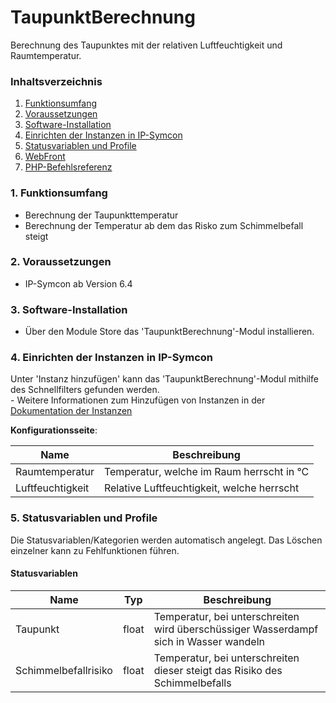 # TaupunktBerechnung
Berechnung des Taupunktes mit der relativen Luftfeuchtigkeit und Raumtemperatur. 

### Inhaltsverzeichnis

1. [Funktionsumfang](#1-funktionsumfang)
2. [Voraussetzungen](#2-voraussetzungen)
3. [Software-Installation](#3-software-installation)
4. [Einrichten der Instanzen in IP-Symcon](#4-einrichten-der-instanzen-in-ip-symcon)
5. [Statusvariablen und Profile](#5-statusvariablen-und-profile)
6. [WebFront](#6-webfront)
7. [PHP-Befehlsreferenz](#7-php-befehlsreferenz)

### 1. Funktionsumfang

* Berechnung der Taupunkttemperatur
* Berechnung der Temperatur ab dem das Risko zum Schimmelbefall steigt

### 2. Voraussetzungen

- IP-Symcon ab Version 6.4

### 3. Software-Installation

* Über den Module Store das 'TaupunktBerechnung'-Modul installieren.

### 4. Einrichten der Instanzen in IP-Symcon

 Unter 'Instanz hinzufügen' kann das 'TaupunktBerechnung'-Modul mithilfe des Schnellfilters gefunden werden.  
	- Weitere Informationen zum Hinzufügen von Instanzen in der [Dokumentation der Instanzen](https://www.symcon.de/service/dokumentation/konzepte/instanzen/#Instanz_hinzufügen)

__Konfigurationsseite__:

Name     | Beschreibung
-------- | ------------------
 Raumtemperatur  | Temperatur, welche im Raum herrscht in °C
Luftfeuchtigkeit | Relative Luftfeuchtigkeit, welche herrscht 

### 5. Statusvariablen und Profile

Die Statusvariablen/Kategorien werden automatisch angelegt. Das Löschen einzelner kann zu Fehlfunktionen führen.

#### Statusvariablen

Name                 | Typ     | Beschreibung
-------------------- | ------- | ------------
Taupunkt             | float   | Temperatur, bei unterschreiten wird überschüssiger Wasserdampf sich in Wasser wandeln 
Schimmelbefallrisiko | float   | Temperatur, bei unterschreiten dieser steigt das Risiko des Schimmelbefalls
